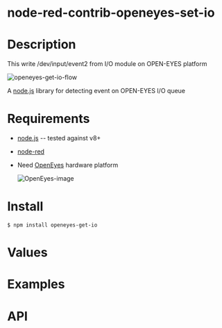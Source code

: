 # node-red-contrib-openeyes-set-io

Description
===========

This write /dev/input/event2 from I/O module on OPEN-EYES platform

![openeyes-get-io-flow](https://github.com/nemax68/node-red-contrib-openeyes-get-io/blob/master/images/flow.png)

A [node.js](http://nodejs.org/) library for detecting event on OPEN-EYES I/O queue


Requirements
============

* [node.js](http://nodejs.org/) -- tested against v8+

* [node-red](http://nodered.org/)

* Need [OpenEyes](http://open-eyes.it) hardware platform

  ![OpenEyes-image](https://github.com/nemax68/node-red-contrib-openeyes-get-io/blob/master/images/open-eyes.png)

Install
=======

```shell
$ npm install openeyes-get-io
```
Values
========

Examples
========

API
===
